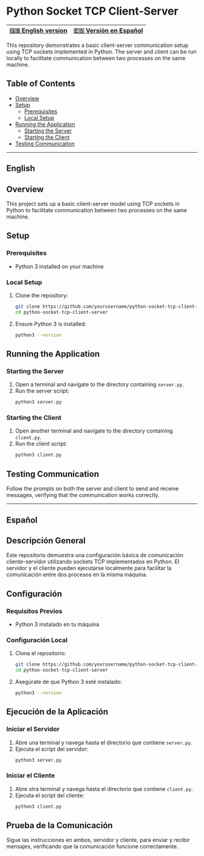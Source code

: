 # Python Socket TCP Client-Server

| [🇬🇧 English version](#english) | [🇪🇸 Versión en Español](#español) |
|--------------------------|--------------------------|

This repository demonstrates a basic client-server communication setup using TCP sockets implemented in Python. The server and client can be run locally to facilitate communication between two processes on the same machine.

## Table of Contents

- [Overview](#overview)
- [Setup](#setup)
  - [Prerequisites](#prerequisites)
  - [Local Setup](#local-setup)
- [Running the Application](#running-the-application)
  - [Starting the Server](#starting-the-server)
  - [Starting the Client](#starting-the-client)
- [Testing Communication](#testing-communication)

---

## English

## Overview

This project sets up a basic client-server model using TCP sockets in Python to facilitate communication between two processes on the same machine.

## Setup

### Prerequisites

- Python 3 installed on your machine

### Local Setup

1. Clone the repository:
    ```sh
    git clone https://github.com/yourusername/python-socket-tcp-client-server.git
    cd python-socket-tcp-client-server
    ```

2. Ensure Python 3 is installed:
    ```sh
    python3 --version
    ```

## Running the Application

### Starting the Server

1. Open a terminal and navigate to the directory containing `server.py`.
2. Run the server script:
    ```sh
    python3 server.py
    ```

### Starting the Client

1. Open another terminal and navigate to the directory containing `client.py`.
2. Run the client script:
    ```sh
    python3 client.py
    ```

## Testing Communication

Follow the prompts on both the server and client to send and receive messages, verifying that the communication works correctly.

---

## Español

## Descripción General

Este repositorio demuestra una configuración básica de comunicación cliente-servidor utilizando sockets TCP implementados en Python. El servidor y el cliente pueden ejecutarse localmente para facilitar la comunicación entre dos procesos en la misma máquina.

## Configuración

### Requisitos Previos

- Python 3 instalado en tu máquina

### Configuración Local

1. Clona el repositorio:
    ```sh
    git clone https://github.com/yourusername/python-socket-tcp-client-server.git
    cd python-socket-tcp-client-server
    ```

2. Asegúrate de que Python 3 esté instalado:
    ```sh
    python3 --version
    ```

## Ejecución de la Aplicación

### Iniciar el Servidor

1. Abre una terminal y navega hasta el directorio que contiene `server.py`.
2. Ejecuta el script del servidor:
    ```sh
    python3 server.py
    ```

### Iniciar el Cliente

1. Abre otra terminal y navega hasta el directorio que contiene `client.py`.
2. Ejecuta el script del cliente:
    ```sh
    python3 client.py
    ```

## Prueba de la Comunicación

Sigue las instrucciones en ambos, servidor y cliente, para enviar y recibir mensajes, verificando que la comunicación funcione correctamente.
